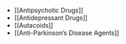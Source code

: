 - [[Antipsychotic Drugs]]
- [[Antidepressant Drugs]]
- [[Autacoids]]
- [[Anti-Parkinson’s Disease Agents]]